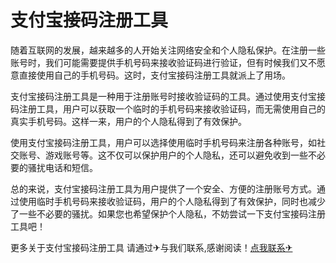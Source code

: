 # 支付宝接码注册工具

随着互联网的发展，越来越多的人开始关注网络安全和个人隐私保护。在注册一些账号时，我们可能需要提供手机号码来接收验证码进行验证，但有时候我们又不愿意直接使用自己的手机号码。这时，支付宝接码注册工具就派上了用场。

支付宝接码注册工具是一种用于注册账号时接收验证码的工具。通过使用支付宝接码注册工具，用户可以获取一个临时的手机号码来接收验证码，而无需使用自己的真实手机号码。这样一来，用户的个人隐私得到了有效保护。

使用支付宝接码注册工具，用户可以选择使用临时手机号码来注册各种账号，如社交账号、游戏账号等。这不仅可以保护用户的个人隐私，还可以避免收到一些不必要的骚扰电话和短信。

总的来说，支付宝接码注册工具为用户提供了一个安全、方便的注册账号方式。通过使用临时手机号码来接收验证码，用户的个人隐私得到了有效保护，同时也减少了一些不必要的骚扰。如果您也希望保护个人隐私，不妨尝试一下支付宝接码注册工具吧！

更多关于支付宝接码注册工具 请通过✈与我们联系,感谢阅读！[点我联系✈](https://box.G208.com)